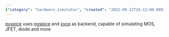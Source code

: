 ```yaml
---
{"category": "hardware_simulator", "created": "2022-08-22T16:12:00.989Z", "date": "2022-08-22 16:12:00", "description": "PySpice is a hardware simulator that leverages ngspice and xyce as backend tools, allowing users to simulate various electronic components such as MOS, JFET, diodes, and more.", "modified": "2022-08-22T16:28:46.952Z", "tags": ["hardware", "spice"], "title": "Hardware Simulator"}
---
```

[pyspice](https://pypi.org/project/PySpice/) uses [ngspice](https://ngspice.sourceforge.io/extras.html) and [xyce](https://xyce.sandia.gov/) as backend, capable of simulating MOS, JFET, diode and more